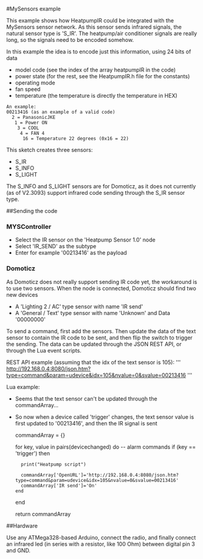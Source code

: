 #MySensors example

This example shows how HeatpumpIR could be integrated with the MySensors sensor network. As this sensor sends infrared signals, 
the natural sensor type is 'S_IR'. The heatpump/air conditioner signals are really long, so the signals need to be encoded somehow.

In this example the idea is to encode just this information, using 24 bits of data
* model code (see the index of the array heatpumpIR in the code)
* power state (for the rest, see the HeatpumpIR.h file for the constants)
* operating mode
* fan speed
* temperature (the temperature is directly the temperature in HEX)

```
An example:
00213416 (as an example of a valid code)
  2 = PanasonicJKE
   1 = Power ON
    3 = COOL
     4 = FAN 4
      16 = Temperature 22 degrees (0x16 = 22)
```

This sketch creates three sensors:
* S_IR
* S_INFO
* S_LIGHT

The S_INFO and S_LIGHT sensors are for Domoticz, as it does not currently (as of V2.3093) support infrared code sending through the S_IR sensor type.

##Sending the code
### MYSController

* Select the IR sensor on the 'Heatpump Sensor 1.0' node
* Select 'IR_SEND' as the subtype
* Enter for example '00213416' as the payload

### Domoticz

As Domoticz does not really support sending IR code yet, the workaround is to use two sensors. When the node is connected, Domoticz should find two new devices
* A 'Lighting 2 / AC' type sensor with name 'IR send'
* A 'General / Text' type sensor with name 'Unknown' and Data '00000000'

To send a command, first add the sensors. Then update the data of the text sensor to contain the IR code to be sent, and then flip the switch to trigger the sending.
The data can be updated through the JSON REST API, or through the Lua event scripts.

REST API example (assuming that the idx of the text sensor is 105):
'''
http://192.168.0.4:8080/json.htm?type=command&param=udevice&idx=105&nvalue=0&svalue=00213416
'''

Lua example:
* Seems that the text sensor can't be updated through the commandArray...
* So now when a device called 'trigger' changes, the text sensor value is first updated to '00213416', and then the IR signal is sent

    commandArray = {}
    
    for key, value in pairs(devicechanged) do
      -- alarm commands
      if (key == 'trigger') then
    
        print("Heatpump script")
    
        commandArray['OpenURL']='http://192.168.0.4:8080/json.htm?type=command&param=udevice&idx=105&nvalue=0&svalue=00213416'
        commandArray['IR send']='On'
      end
    end
        
    return commandArray

##Hardware

Use any ATMega328-based Arduino, connect the radio, and finally connect an infrared led (in series with a resistor, like 100 Ohm) between digital pin 3 and GND.